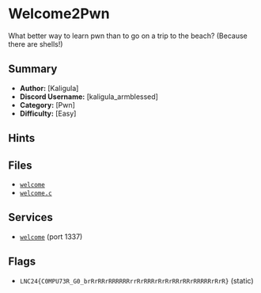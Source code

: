 # Welcome2Pwn
What better way to learn pwn than to go on a trip to the beach? (Because there are shells!) 

## Summary
- **Author:** [Kaligula]
- **Discord Username:** [kaligula_armblessed]
- **Category:** [Pwn]
- **Difficulty:** [Easy]

## Hints

## Files
- [`welcome`](./dist/welcome)
- [`welcome.c`](./dist/welcome.c)

## Services
- [`welcome`](./service/welcome) (port 1337)

## Flags
- `LNC24{C0MPU73R_G0_brRrRRrRRRRRRrrRrRRRrRrRrRRrRRrRRRRRrRrR}` (static)
